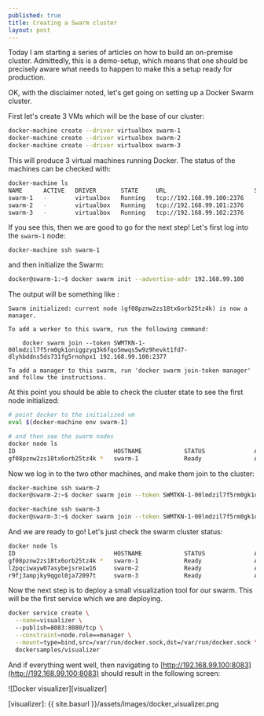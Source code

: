 ```yaml
---
published: true
title: Creating a Swarm cluster
layout: post
---
```

Today I am starting a series of articles on how to build an on-premise cluster. Admittedly, this is a demo-setup, which means that one should be precisely aware what needs to happen to make this a setup ready for production. 

OK, with the disclaimer noted, let's get going on setting up a Docker Swarm cluster. 

First let's create 3 VMs which will be the base of our cluster: 

```bash
docker-machine create --driver virtualbox swarm-1
docker-machine create --driver virtualbox swarm-2
docker-machine create --driver virtualbox swarm-3
```

This will produce 3 virtual machines running Docker. The status of the machines can be checked with:

```bash
docker-machine ls
NAME      ACTIVE   DRIVER       STATE     URL                         SWARM   DOCKER        ERRORS
swarm-1   -        virtualbox   Running   tcp://192.168.99.100:2376           v17.10.0-ce
swarm-2   -        virtualbox   Running   tcp://192.168.99.101:2376           v17.10.0-ce
swarm-3   -        virtualbox   Running   tcp://192.168.99.102:2376           v17.10.0-ce
```

If you see this, then we are good to go for the next step! Let's first log into the `swarm-1` node:

```
docker-machine ssh swarm-1
```

and then initialize the Swarm:

```bash
docker@swarm-1:~$ docker swarm init --advertise-addr 192.168.99.100
```


The output will be something like :

```
Swarm initialized: current node (gf08pznw2zs18tx6orb25tz4k) is now a manager.

To add a worker to this swarm, run the following command:

    docker swarm join --token SWMTKN-1-00lmdzil7f5rm0gk1oniggzyq3k6fqo5mwqs5w9z9hevkt1fd7-dlyhbddns5ds731fg5rnohpx1 192.168.99.100:2377

To add a manager to this swarm, run 'docker swarm join-token manager' and follow the instructions.
```

At this point you should be able to check the cluster state to see the first node initialized:

```bash
# point docker to the initialized vm
eval $(docker-machine env swarm-1)

# and then see the swarm nodes
docker node ls
ID                            HOSTNAME            STATUS              AVAILABILITY        MANAGER STATUS
gf08pznw2zs18tx6orb25tz4k *   swarm-1             Ready               Active              Leader
```

Now we log in to the two other machines, and make them join to the cluster:

```bash
docker-machine ssh swarm-2
docker@swarm-2:~$ docker swarm join --token SWMTKN-1-00lmdzil7f5rm0gk1oniggzyq3k6fqo5mwqs5w9z9hevkt1fd7-dlyhbddns5ds731fg5rnohpx1 192.168.99.100:2377

docker-machine ssh swarm-3
docker@swarm-3:~$ docker swarm join --token SWMTKN-1-00lmdzil7f5rm0gk1oniggzyq3k6fqo5mwqs5w9z9hevkt1fd7-dlyhbddns5ds731fg5rnohpx1 192.168.99.100:2377
```

And we are ready to go! Let's just check the swarm cluster status:

```bash
docker node ls
ID                            HOSTNAME            STATUS              AVAILABILITY        MANAGER STATUS
gf08pznw2zs18tx6orb25tz4k *   swarm-1             Ready               Active              Leader
l2pqciwayw07asybejsreiw16     swarm-2             Ready               Active
r9fj3ampjky9qgol0ja72097t     swarm-3             Ready               Active
```

Now the next step is to deploy a small visualization tool for our swarm. 
This will be the first service which we are deploying.

```bash
docker service create \
  --name=visualizer \ 
  --publish=8083:8080/tcp \
  --constraint=node.role==manager \
  --mount=type=bind,src=/var/run/docker.sock,dst=/var/run/docker.sock \
  dockersamples/visualizer
```

And if everything went well, then navigating to [http://192.168.99.100:8083](http://192.168.99.100:8083)
should result in the following screen: 

![Docker visualizer][visualizer]

[visualizer]: {{ site.basurl }}/assets/images/docker_visualizer.png
